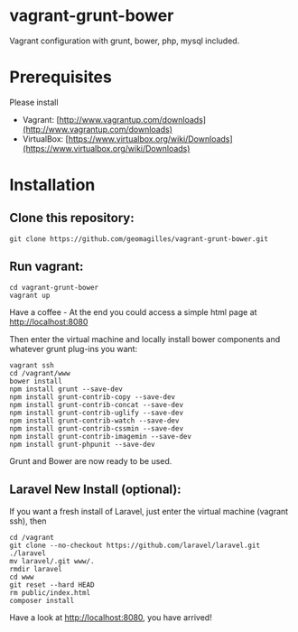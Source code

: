 vagrant-grunt-bower
===================

Vagrant configuration with grunt, bower, php, mysql included.

Prerequisites
=============
Please install 
- Vagrant: [http://www.vagrantup.com/downloads](http://www.vagrantup.com/downloads)
- VirtualBox: [https://www.virtualbox.org/wiki/Downloads](https://www.virtualbox.org/wiki/Downloads)

Installation
============

Clone this repository:
----------------------
````
git clone https://github.com/geomagilles/vagrant-grunt-bower.git
``````

Run vagrant:
------------
````
cd vagrant-grunt-bower
vagrant up
````
Have a coffee - At the end you could access a simple html page at [http://localhost:8080](http://localhost:8080)

Then enter the virtual machine and locally install bower components and whatever grunt plug-ins you want:
````
vagrant ssh
cd /vagrant/www
bower install
npm install grunt --save-dev
npm install grunt-contrib-copy --save-dev
npm install grunt-contrib-concat --save-dev
npm install grunt-contrib-uglify --save-dev
npm install grunt-contrib-watch --save-dev
npm install grunt-contrib-cssmin --save-dev
npm install grunt-contrib-imagemin --save-dev
npm install grunt-phpunit --save-dev
````
Grunt and Bower are now ready to be used.

Laravel New Install (optional):
------------------------------------
If you want a fresh install of Laravel, just enter the virtual machine (vagrant ssh), then
````
cd /vagrant
git clone --no-checkout https://github.com/laravel/laravel.git ./laravel
mv laravel/.git www/.
rmdir laravel
cd www
git reset --hard HEAD
rm public/index.html
composer install
````

Have a look at [http://localhost:8080](http://localhost:8080), you have arrived!
